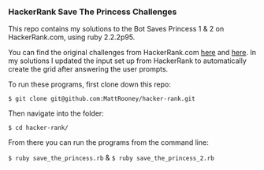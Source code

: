 ### HackerRank Save The Princess Challenges

This repo contains my solutions to the Bot Saves Princess 1 &amp; 2 on HackerRank.com, using ruby 2.2.2p95.  

You can find the original challenges from HackerRank.com [here](https://www.hackerrank.com/challenges/saveprincess) and [here](https://www.hackerrank.com/challenges/saveprincess2). In my solutions I updated the input set up from HackerRank to automatically create the grid after answering the user prompts.

To run these programs, first clone down this repo:

`$ git clone git@github.com:MattRooney/hacker-rank.git`

Then navigate into the folder:

`$ cd hacker-rank/`

From there you can run the programs from the command line:

`$ ruby save_the_princess.rb` &amp; `$ ruby save_the_princess_2.rb`
